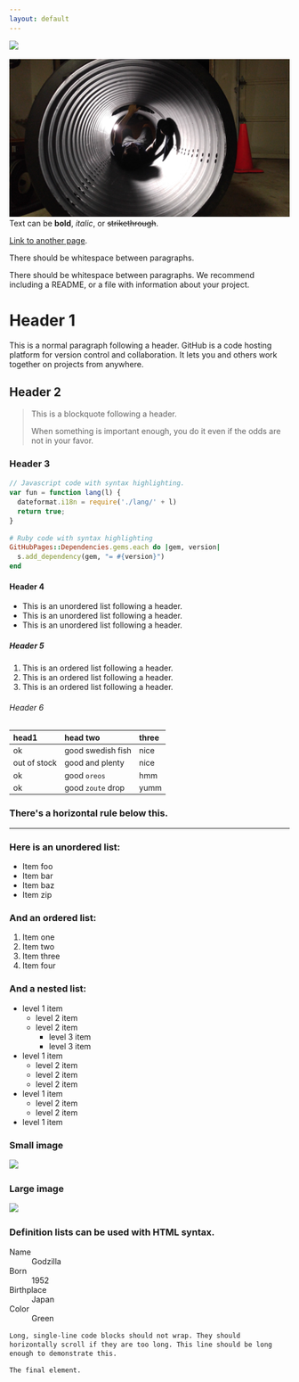 ```yaml
---
layout: default
---
```


<img src="(https://lh3.googleusercontent.com/VuP5Is5p4LzpeMM_xRzt0SHKx3iG1seen5AMmJYrxJQq7jDYTHXbaJzZuAHyjQ0ndXULM_KqjFjJGmw5k6yYhn70P8oGkHFskLlX8D7HYXVliooM63wuwd0XmPXqhrhu3M8AIUEAdXIweosgnivBICEyZz_w9t7ZkORrE6g_Xnc2Ku_8qLQ2ZrBYtqj_gCYq2WpV96-CLN0JZV-alN5VWwd-oUSTBfHz-l_mRDs1HeJLfrFIq2Yh8V47FAr1w1CKIZ5HSL9WorAu6ItxCYc28FyiC7pgtl_8EOMEl0PG_CtL28EEiNVeqlj7-fGJRKkTicLTs6JEdo7utzcP6T_d__MvWdTBrLUq58qhHkIlojgrsB1XNGcNK_hbYd5Hww6DDOXRaz_HXQbjTWT3eoAREBW38KQwLy2owj7Li7AJJUelo1noTliTFQFDSIe9NAeyiL5RDb7Tobs1fe8paD1d_9W37WKqZFfsKvoNgokvM1WgVWSEI47xZSc0AjEILuIUbNAETZMs88obIyaByR1r-xejEHZrIgdqS-G-SxjnOOpFqwaj11qPRMKGw2hQM579_Xb2kfu__q3ncH8zI73CTydUyIAY78eXtdn7V5Pusa-zjscVfKeBa4GySYgo4hqGbe3kWe6Rz0mgVI1MqY88BVf5WUTFKuS1zppT=w1688-h949-no">



![pipe time](/images/pipedreams.jpg)
Text can be **bold**, _italic_, or ~~strikethrough~~.

[Link to another page](another-page).

There should be whitespace between paragraphs.

There should be whitespace between paragraphs. We recommend including a README, or a file with information about your project.

# [](#header-1)Header 1

This is a normal paragraph following a header. GitHub is a code hosting platform for version control and collaboration. It lets you and others work together on projects from anywhere.

## [](#header-2)Header 2

> This is a blockquote following a header.
>
> When something is important enough, you do it even if the odds are not in your favor.

### [](#header-3)Header 3

```js
// Javascript code with syntax highlighting.
var fun = function lang(l) {
  dateformat.i18n = require('./lang/' + l)
  return true;
}
```

```ruby
# Ruby code with syntax highlighting
GitHubPages::Dependencies.gems.each do |gem, version|
  s.add_dependency(gem, "= #{version}")
end
```

#### [](#header-4)Header 4

*   This is an unordered list following a header.
*   This is an unordered list following a header.
*   This is an unordered list following a header.

##### [](#header-5)Header 5

1.  This is an ordered list following a header.
2.  This is an ordered list following a header.
3.  This is an ordered list following a header.

###### [](#header-6)Header 6

| head1        | head two          | three |
|:-------------|:------------------|:------|
| ok           | good swedish fish | nice  |
| out of stock | good and plenty   | nice  |
| ok           | good `oreos`      | hmm   |
| ok           | good `zoute` drop | yumm  |

### There's a horizontal rule below this.

* * *

### Here is an unordered list:

*   Item foo
*   Item bar
*   Item baz
*   Item zip

### And an ordered list:

1.  Item one
1.  Item two
1.  Item three
1.  Item four

### And a nested list:

- level 1 item
  - level 2 item
  - level 2 item
    - level 3 item
    - level 3 item
- level 1 item
  - level 2 item
  - level 2 item
  - level 2 item
- level 1 item
  - level 2 item
  - level 2 item
- level 1 item

### Small image

![](https://assets-cdn.github.com/images/icons/emoji/octocat.png)

### Large image

![](https://guides.github.com/activities/hello-world/branching.png)


### Definition lists can be used with HTML syntax.

<dl>
<dt>Name</dt>
<dd>Godzilla</dd>
<dt>Born</dt>
<dd>1952</dd>
<dt>Birthplace</dt>
<dd>Japan</dd>
<dt>Color</dt>
<dd>Green</dd>
</dl>

```
Long, single-line code blocks should not wrap. They should horizontally scroll if they are too long. This line should be long enough to demonstrate this.
```

```
The final element.
```
